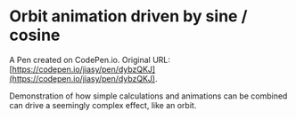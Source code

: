 # Orbit animation driven by sine / cosine

A Pen created on CodePen.io. Original URL: [https://codepen.io/jiasy/pen/dybzQKJ](https://codepen.io/jiasy/pen/dybzQKJ).

Demonstration of how simple calculations and animations can be combined can drive a seemingly complex effect, like an orbit.